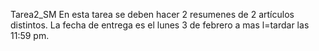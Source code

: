 Tarea2_SM
En esta tarea se deben hacer 2 resumenes de 2 artículos distintos. La fecha de entrega es el lunes 3 de febrero a mas l=tardar las 11:59 pm.


